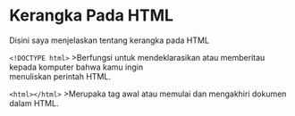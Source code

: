 # Kerangka Pada HTML
<p>Disini saya menjelaskan tentang kerangka pada HTML </p>

```<!DOCTYPE html>``` >Berfungsi untuk mendeklarasikan atau memberitau kepada komputer bahwa kamu ingin <br>
menuliskan perintah HTML. 

```<html></html>``` >Merupaka tag awal atau memulai dan mengakhiri dokumen dalam HTML.
<br>

